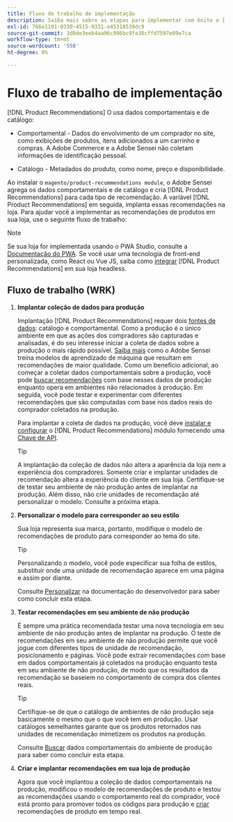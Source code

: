 ```yaml
---
title: Fluxo de trabalho de implementação
description: Saiba mais sobre as etapas para implementar com êxito o [!DNL Product Recommendations] na sua loja.
exl-id: 766e1191-0330-4515-9331-e45318539dc9
source-git-commit: 3d0de3eeb4aa96c996bc9fa38cffd7597e89e7ca
workflow-type: tm+mt
source-wordcount: '558'
ht-degree: 0%

---
```


# Fluxo de trabalho de implementação

[!DNL Product Recommendations] O usa dados comportamentais e de catálogo:

- Comportamental - Dados do envolvimento de um comprador no site, como exibições de produtos, itens adicionados a um carrinho e compras. A Adobe Commerce e a Adobe Sensei não coletam informações de identificação pessoal.

- Catálogo - Metadados do produto, como nome, preço e disponibilidade.

Ao instalar o `magento/product-recommendations module`, o Adobe Sensei agrega os dados comportamentais e de catálogo e cria [!DNL Product Recommendations] para cada tipo de recomendação. A variável [!DNL Product Recommendations] em seguida, implanta essas recomendações na loja. Para ajudar você a implementar as recomendações de produtos em sua loja, use o seguinte fluxo de trabalho:

>[!NOTE]
>
> Se sua loja for implementada usando o PWA Studio, consulte a [Documentação do PWA](https://developer.adobe.com/commerce/pwa-studio/integrations/product-recommendations/). Se você usar uma tecnologia de front-end personalizada, como React ou Vue JS, saiba como [integrar](headless.md) [!DNL Product Recommendations] em sua loja headless.

## Fluxo de trabalho (WRK)

1. **Implantar coleção de dados para produção**

   Implantação [!DNL Product Recommendations] requer dois [fontes de dados](type.md): catálogo e comportamental. Como a produção é o único ambiente em que as ações dos compradores são capturadas e analisadas, é do seu interesse iniciar a coleta de dados sobre a produção o mais rápido possível. [Saiba mais](behavioral-data.md) como o Adobe Sensei treina modelos de aprendizado de máquina que resultam em recomendações de maior qualidade. Como um benefício adicional, ao começar a coletar dados comportamentais sobre a produção, você pode [buscar recomendações](verify.md) com base nesses dados de produção enquanto opera em ambientes não relacionados à produção. Em seguida, você pode testar e experimentar com diferentes recomendações que são computadas com base nos dados reais do comprador coletados na produção.

   Para implantar a coleta de dados na produção, você deve [instalar e configurar](install-configure.md) o [!DNL Product Recommendations] módulo fornecendo uma [Chave de API](https://experienceleague.adobe.com/docs/commerce-merchant-services/user-guides/integration-services/saas.html).

   >[!TIP]
   >
   > A implantação da coleção de dados não altera a aparência da loja nem a experiência dos compradores. Somente criar e implantar unidades de recomendação altera a experiência do cliente em sua loja. Certifique-se de testar seu ambiente de não produção antes de implantar na produção. Além disso, não crie unidades de recomendação até personalizar o modelo. Consulte a próxima etapa.

1. **Personalizar o modelo para corresponder ao seu estilo**

   Sua loja representa sua marca, portanto, modifique o modelo de recomendações de produto para corresponder ao tema do site.

   >[!TIP]
   >
   > Personalizando o modelo, você pode especificar sua folha de estilos, substituir onde uma unidade de recomendação aparece em uma página e assim por diante.

   Consulte [Personalizar](https://experienceleague.adobe.com/docs/commerce-merchant-services/product-recommendations/developer/customize.html) na documentação do desenvolvedor para saber como concluir esta etapa.

1. **Testar recomendações em seu ambiente de não produção**

   É sempre uma prática recomendada testar uma nova tecnologia em seu ambiente de não produção antes de implantar na produção. O teste de recomendações em seu ambiente de não produção permite que você jogue com diferentes tipos de unidade de recomendação, posicionamento e páginas. Você pode extrair recomendações com base em dados comportamentais já coletados na produção enquanto testa em seu ambiente de não produção, de modo que os resultados da recomendação se baseiem no comportamento de compra dos clientes reais.

   >[!TIP]
   >
   > Certifique-se de que o catálogo de ambientes de não produção seja basicamente o mesmo que o que você tem em produção. Usar catálogos semelhantes garante que os produtos retornados nas unidades de recomendação mimetizem os produtos na produção.

   Consulte [Buscar](staging-environment.md) dados comportamentais do ambiente de produção para saber como concluir esta etapa.

1. **Criar e implantar recomendações em sua loja de produção**

   Agora que você implantou a coleção de dados comportamentais na produção, modificou o modelo de recomendações de produto e testou as recomendações usando o comportamento real do comprador, você está pronto para promover todos os códigos para produção e [criar](create.md) recomendações de produto em tempo real.
